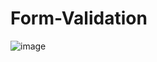 # Form-Validation



![image](https://github.com/user-attachments/assets/f0fa9781-363c-4e2b-9087-731d5b21dd27)
